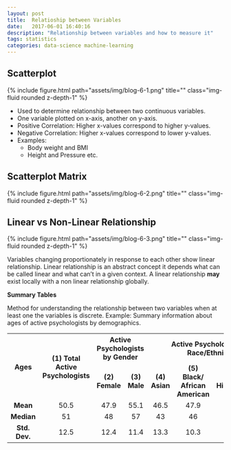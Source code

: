 ```yaml
---
layout: post
title:  Relatioship between Variables
date:   2017-06-01 16:40:16
description: "Relationship between variables and how to measure it"
tags: statistics
categories: data-science machine-learning
---
```


## Scatterplot

<div class="row justify-content-sm-center">
    <div class="col-sm mt-3 mt-md-0">
        {% include figure.html path="assets/img/blog-6-1.png" title="" class="img-fluid rounded z-depth-1" %}
    </div>
</div>

- Used to determine relationship between two continuous variables.
- One variable plotted on x-axis, another on y-axis.
- Positive Correlation: Higher x-values correspond to higher y-values.
- Negative Correlation: Higher x-values correspond to lower y-values.
- Examples:
    - Body weight and BMI
    - Height and Pressure etc.

## Scatterplot Matrix

<div class="row justify-content-sm-center">
    <div class="col-sm mt-3 mt-md-0">
        {% include figure.html path="assets/img/blog-6-2.png" title="" class="img-fluid rounded z-depth-1" %}
    </div>
</div>

## Linear vs Non-Linear Relationship

<div class="row justify-content-sm-center">
    <div class="col-sm mt-3 mt-md-0">
        {% include figure.html path="assets/img/blog-6-3.png" title="" class="img-fluid rounded z-depth-1" %}
    </div>
</div>

Variables changing proportionately in response to each other show linear relationship. Linear relationship is an abstract concept it depends what can be called linear and what can’t in a given context. A linear relationship **may** exist locally with a non linear relationship globally.

**Summary Tables**

Method for understanding the relationship between two variables when at least one the variables is discrete.
Example: Summary information about ages of active psychologists by demographics.


<table  style="width:100%">
<tr>
<th rowspan="2" style="text-align:center"><strong>Ages</strong></th>
<th rowspan="2" style="text-align:center"><strong>(1) Total Active Psychologists</strong></th>
<th colspan="2" style="text-align:center"><strong>Active Psychologists by Gender</strong></th>
<th colspan="4" style="text-align:center"><strong>Active Psychologists by Race/Ethnicity</strong></th>
</tr>
<tr>
<td style="text-align:center"><strong>(2) Female</strong></td>
<td style="text-align:center"><strong>(3) Male</strong></td>
<td style="text-align:center"><strong>(4) Asian</strong></td>
<td style="text-align:center"><strong>(5) Black/ African American</strong></td>
<td style="text-align:center"><strong>(6) Hispanic</strong></td>
<td style="text-align:center"><strong>(7) White</strong></td>
</tr>
<tr>
<td style="text-align:center"><strong>Mean</strong></td>
<td style="text-align:center">50.5</td>
<td style="text-align:center">47.9</td>
<td style="text-align:center">55.1</td>
<td style="text-align:center">46.5</td>
<td style="text-align:center">47.9</td>
<td style="text-align:center">46.4</td>
<td style="text-align:center">51.1</td>
</tr>
<tr>
<td style="text-align:center"><strong>Median</strong></td>
<td style="text-align:center">51</td>
<td style="text-align:center">48</td>
<td style="text-align:center">57</td>
<td style="text-align:center">43</td>
<td style="text-align:center">46</td>
<td style="text-align:center">44</td>
<td style="text-align:center">53</td>
</tr>
<tr>
<td style="text-align:center"><strong>Std. Dev.</strong></td>
<td style="text-align:center">12.5</td>
<td style="text-align:center">12.4</td>
<td style="text-align:center">11.4</td>
<td style="text-align:center">13.3</td>
<td style="text-align:center">10.3</td>
<td style="text-align:center">11.2</td>
<td style="text-align:center">12.6</td>
</tr>
</table>
